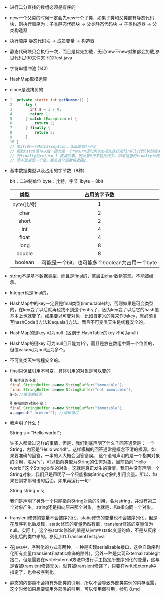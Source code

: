 - 进行二分查找的数组必须是有序的

- new一个父类的时候一定会先new一个子类，如果子类和父类都有静态代码块，则执行顺序为：子类静态代码块 -> 父类静态代码块 -> 子类构造器 -> 父类构造器

- 执行顺序 静态代码块 -> 成员变量 -> 构造器

- 静态代码块只会执行一次，而且是优先加载，无论new不new对象都会加载,参见代码_100文件夹下的Test.java

- 字符串缓冲池 (142)

- HashMap取模运算

- clone是浅拷贝的

- ```java
  1  private static int getNumber() {
  2      try {
  3	       int a = 1 / 0;
  4	       return 1;
  5      } catch (Exception e) {
  6          return 2;
  7      } finally {
  8          return 3;
  9      }
  10 }
  // 第3行有一个MathException，因此第四行不走
  // 跳到catch语句以后，因为是一个return语句所以必须先执行完finally代码块然后才能回来继续返回2
  // 到finally后return 3 直接完事，因此第6行不能执行了。如果这里的finally代码块仅仅是处理资源什么的
  // 而不是返回一个值，那么这个函数将返回2.
  ```

- 基本数据类型以及占用的字节数（8种）

  bit：二进制单位   byte：比特，字节  1byte = 8bit

  |    类型    |                  占用的字节数                  |
  | :--------: | :--------------------------------------------: |
  | byte(比特) |                       1                        |
  |    char    |                       2                        |
  |   short    |                       2                        |
  |    int     |                       4                        |
  |   float    |                       4                        |
  |    long    |                       8                        |
  |   double   |                       8                        |
  |  boolean   | 可能是一个bit，也可能多个boolean共占用一个byte |

- string不是基本数据类型，而且是final的，底层由char数组实现，不能被继承。

- Integer也是final的，

- HashMap中的key一定要是final类型(immutable)的，否则如果是可变类型的，在key变了以后就再也找不到这个entry了，因为key变了以后它的hash值基本上也就变了。如果要以可变对象，比如自定义的类来作为key，就必须复写hashCode()方法和equals()方法。而且不可变类天生是线程安全的。

- HashMap的键key 可为null（区别于 HashTable的key 不可为null）

- HashMap的键key 可为null且只能为1个，而且是放在数组中第一个位置的，但值value可为null且为多个。

- 不可变类天生线程安全的。

- final只保证引用不可变，具体引用的对象是可以变的

  ```java
  引用本身的不变：
  final StringBuffer a=new StringBuffer("immutable");
  final StringBuffer b=new StringBuffer("not immutable");
  a=b;//编译期错误
  
  引用指向的对象不变：
  final StringBuffer a=new StringBuffer("immutable");
  a.append(" broken!"); //编译通过
  ```
  
  
- 我声明了什么！
  
  String s = "Hello world!";
  
  许多人都做过这样的事情，但是，我们到底声明了什么？回答通常是：一个String，内容是“Hello world!”。这样模糊的回答通常是概念不清的根源。如果要准确的回答，一半的人大概会回答错误。
  这个语句声明的是一个指向对象的引用，名为“s”，可以指向类型为String的任何对象，目前指向"Hello world!"这个String类型的对象。这就是真正发生的事情。我们并没有声明一个String对象，我们只是声明了一个只能指向String对象的引用变量。所以，如果在刚才那句语句后面，如果再运行一句：
  
  String string = s;
  
  我们是声明了另外一个只能指向String对象的引用，名为string，并没有第二个对象产生，string还是指向原来那个对象，也就是，和s指向同一个对象。
  
- transient修饰的变量不会被序列化，static修饰的变量也不会被序列化，但是在反序列化后发现，static修饰的变量仍然有值，transient修饰的变量值为null。实际上，这个被static修饰的值是从jvm中static变量的值，不是从反序列化后的类中来的。参见_101.TransientTest.java

- 在java中，序列化的方式有两种，一种是实现serializable接口，这会自动序列化所有变量(transient和static修饰的除外)。另外一种是实现Externalizablegit接口，但是需要在writeExternal方法中进行手工指定所要序列化的变量，这与是否被transient修饰无关。就算被transient修饰了，只要在writeExternal中指定了，也会被序列化。

- 静态的内部类不会持有外部类的引用，所以不会导致外部类实例的内存泄露，这个时候如果想要调用外部类的引用，可以使用弱引用，参见 8.md 
